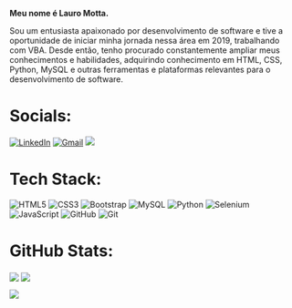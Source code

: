 <b>Meu nome é Lauro Motta.</b>

  Sou um entusiasta apaixonado por desenvolvimento de software e tive a oportunidade de iniciar minha jornada nessa área em 2019, trabalhando com VBA. Desde então, tenho procurado constantemente ampliar meus conhecimentos e habilidades, adquirindo conhecimento em HTML, CSS, Python, MySQL e outras ferramentas e plataformas relevantes para o desenvolvimento de software.

# Socials:

[![LinkedIn](https://img.shields.io/badge/linkedin-%230077B5.svg?style=for-the-badge&logo=linkedin&logoColor=white)](https://www.linkedin.com/in/lauromotta) 
[![Gmail](https://img.shields.io/badge/Gmail-D14836?style=for-the-badge&logo=gmail&logoColor=white)](mailto:lauropmotta@gmail.com)
<a href= 'https://wa.me/5521987189591'><img src="https://img.shields.io/badge/WhatsApp-25D366?style=for-the-badge&logo=whatsapp&logoColor=white"></a>


# Tech Stack:


![HTML5](https://img.shields.io/badge/html5-%23E34F26.svg?style=for-the-badge&logo=html5&logoColor=white) 
![CSS3](https://img.shields.io/badge/css3-%231572B6.svg?style=for-the-badge&logo=css3&logoColor=white) 
![Bootstrap](https://img.shields.io/badge/bootstrap-%23563D7C.svg?style=for-the-badge&logo=bootstrap&logoColor=white)
![MySQL](https://img.shields.io/badge/mysql-%23000000.svg?style=for-the-badge&logo=mysql&logoColor=white)
![Python](https://img.shields.io/badge/python-3670A0?style=for-the-badge&logo=python&logoColor=ffdd54)
![Selenium](https://img.shields.io/badge/-selenium-%43B02A?style=for-the-badge&logo=selenium&logoColor=white)
![JavaScript](https://img.shields.io/badge/javascript-%23323330.svg?style=for-the-badge&logo=javascript&logoColor=%23F7DF1E)
![GitHub](https://img.shields.io/badge/github-%23121011.svg?style=for-the-badge&logo=github&logoColor=white)
![Git](https://img.shields.io/badge/git-%23F05033.svg?style=for-the-badge&logo=git&logoColor=white)

# GitHub Stats:
<p>
<img src="https://github-readme-streak-stats.herokuapp.com/?user=lauromotta&theme=blue-green&show_icons=true" align="center">
<img src="https://github-readme-stats.vercel.app/api?username=lauromotta&theme=blue-green&show_icons=true&include_all_commits=false&count_private=false" align="center">
</p>

<p>
<img src="https://github-readme-stats.vercel.app/api/top-langs/?username=lauromotta&theme=blue-green&show_icons=true&include_all_commits=false&count_private=false&layout=compact" align="center">

</p>

<!-- <picture>
  <source media="(prefers-color-scheme: dark)" srcset="https://raw.githubusercontent.com/platane/platane/output/github-contribution-grid-snake-dark.svg">
  <source media="(prefers-color-scheme: light)" srcset="https://raw.githubusercontent.com/platane/platane/output/github-contribution-grid-snake.svg">
  <img alt="github contribution grid snake animation" src="https://raw.githubusercontent.com/platane/platane/output/github-contribution-grid-snake.svg">
</picture> -->
